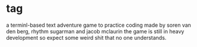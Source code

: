 # tag
a terminl-based text adventure game to practice coding
made by soren van den berg, rhythm sugarman and jacob mclaurin
the game is still in heavy development so expect some weird shit that no one understands.
